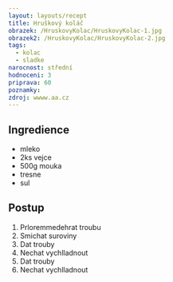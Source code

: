 ```yaml
---
layout: layouts/recept
title: Hruškový koláč
obrazek: /HruskovyKolac/HruskovyKolac-1.jpg
obrazek2: /HruskovyKolac/HruskovyKolac-2.jpg
tags:
  - kolac
  - sladke
narocnost: střední
hodnoceni: 3
priprava: 60
poznamky: 
zdroj: wwww.aa.cz
---
```


  <div class="mt-5">
    <h2 class="display-5">Ingredience</h2>
      <ul class="list-group list-group-flush">
        <li class="list-group-item">mleko</li>
        <li class="list-group-item">2ks vejce</li>
        <li class="list-group-item">500g mouka</li>
        <li class="list-group-item">tresne</li>
        <li class="list-group-item">sul</li>
       </ul>
   </div>

   <div class="mt-5">
     <h2 class="display-5">Postup</h2>
        <ol class="list-group list-group-flush">
          <li class="list-group-item">Prloremmedehrat troubu</li>
          <li class="list-group-item">Smichat suroviny</li>
          <li class="list-group-item">Dat trouby</li>
          <li class="list-group-item">Nechat vychlladnout</li>
          <li class="list-group-item">Dat trouby</li>
          <li class="list-group-item">Nechat vychlladnout</li>
        </ol>
   </div>